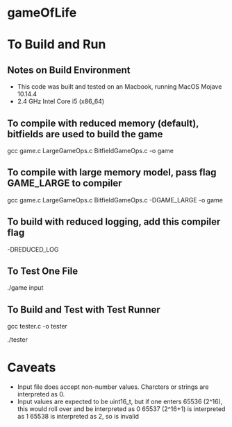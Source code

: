 # gameOfLife

# To Build and Run
## Notes on Build Environment
* This code was built and tested on an Macbook, running MacOS Mojave 10.14.4
* 2.4 GHz Intel Core i5 (x86_64)

## To compile with reduced memory (default), bitfields are used to build the game
gcc game.c LargeGameOps.c BitfieldGameOps.c -o game

## To compile with large memory model, pass flag GAME_LARGE to compiler

gcc game.c LargeGameOps.c BitfieldGameOps.c -DGAME_LARGE -o game

## To build with reduced logging, add this compiler flag
-DREDUCED_LOG

## To Test One File
./game input

## To Build and Test with Test Runner
gcc tester.c -o tester

./tester

# Caveats
* Input file does accept non-number values. Charcters or strings are
  interpreted as 0.
* Input values are expected to be uint16_t, but if one enters
   65536 (2^16), this would roll over and be interpreted as 0
   65537 (2^16+1) is interpreted as 1
   65538 is interpreted as 2, so is invalid
